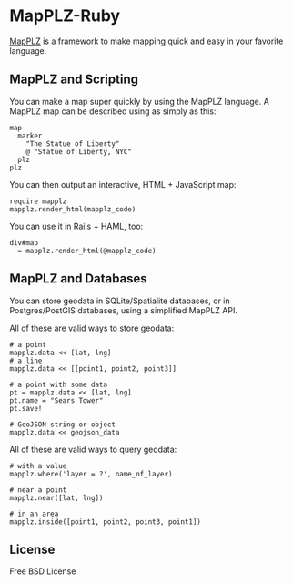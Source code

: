 # MapPLZ-Ruby

[MapPLZ](http://mapplz.com) is a framework to make mapping quick and easy in
your favorite language.

## MapPLZ and Scripting
You can make a map super quickly by using the MapPLZ language. A MapPLZ map
can be described using as simply as this:

```
map
  marker
    "The Statue of Liberty"
    @ "Statue of Liberty, NYC"
  plz
plz
```

You can then output an interactive, HTML + JavaScript map:

```
require mapplz
mapplz.render_html(mapplz_code)
```

You can use it in Rails + HAML, too:

```
div#map
  = mapplz.render_html(@mapplz_code)
```

## MapPLZ and Databases

You can store geodata in SQLite/Spatialite databases, or in Postgres/PostGIS
databases, using a simplified MapPLZ API.

All of these are valid ways to store geodata:

```
# a point
mapplz.data << [lat, lng]
# a line
mapplz.data << [[point1, point2, point3]]

# a point with some data
pt = mapplz.data << [lat, lng]
pt.name = "Sears Tower"
pt.save!

# GeoJSON string or object
mapplz.data << geojson_data
```

All of these are valid ways to query geodata:

```
# with a value
mapplz.where('layer = ?', name_of_layer)

# near a point
mapplz.near([lat, lng])

# in an area
mapplz.inside([point1, point2, point3, point1])
```

## License

Free BSD License
